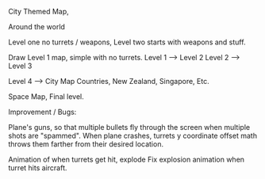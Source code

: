 City Themed Map,

Around the world

Level one no turrets / weapons, 
Level two starts with weapons and stuff.


Draw Level 1 map, simple with no turrets.
Level 1 --> Level 2
Level 2 --> Level 3

Level 4 --> City Map
Countries, New Zealand, Singapore, Etc.


Space Map, Final level.

Improvement / Bugs:

Plane's guns, so that multiple bullets fly through the screen when multiple shots are "spammed".
When plane crashes, turrets y coordinate offset math throws them farther from their desired location. 

Animation of when turrets get hit, explode
Fix explosion animation when turret hits aircraft.